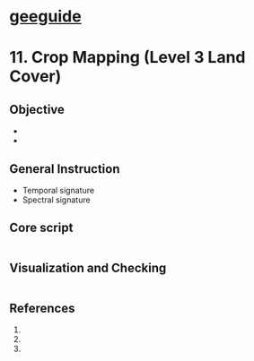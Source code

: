 # [geeguide](/README.md)
# 11. Crop Mapping (Level 3 Land Cover)

## Objective
- 
- 

## General Instruction
- Temporal signature
- Spectral signature

## Core script
```

```

## Visualization and Checking
```

```

## References
1. 
2. 
3. 
